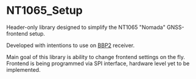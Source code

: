 # NT1065_Setup

Header-only library designed to simplify the NT1065 "Nomada" GNSS-frontend setup. 

Developed with intentions to use on [BBP2](http://www.module.ru/catalog/micro/sbis_k1888vs18/) receiver. 

Main goal of this library is ability to change frontend settings on the fly. Frontend is being programmed via SPI interface, hardware level yet to be implemented.
